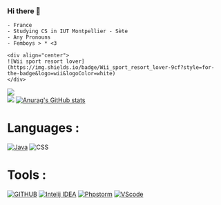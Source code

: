 ### Hi there 👋

    - France
    - Studying CS in IUT Montpellier - Sète
    - Any Pronouns
    - Femboys > * <3
   
    <div align="center">
    ![Wii sport resort lover](https://img.shields.io/badge/Wii_sport_resort_lover-9cf?style=for-the-badge&logo=wii&logoColor=white)
    </div>

  <a href="https://github.com/jstrieb/github-stats">![](https://github.com/Lengthrequired/github-stats/blob/master/generated/overview.svg) <br></a>
  ![](https://github.com/Lengthrequired/github-stats/blob/master/generated/languages.svg)
  [![Anurag's GitHub stats](https://github-readme-stats.vercel.app/api?username=Lengthrequired&count_private=true&show_icons=true&theme=cobalt)](https://github.com/anuraghazra/github-readme-stats)

  # Languages :
<a href="https://openjdk.java.net/">![Java](https://img.shields.io/badge/JAVA-blueviolet?style=for-the-badge&logo=java)</a>
![CSS](https://img.shields.io/badge/CSS-4f3085?style=for-the-badge&logo=CSS3&logoColor=white)

# Tools :
<a href="https://github.com/">![GITHUB](https://img.shields.io/badge/GITHUB-gray&style=for-the-badge&logo=github&logoColor=white)</a>
<a href="https://www.jetbrains.com/idea/">![Intelij IDEA](https://img.shields.io/badge/Intelij-ff0066?style=for-the-badge&logo=IntelliJ-IDEA&logoColor=white)</a>
<a href="https://www.jetbrains.com/phpstorm/">![Phpstorm](https://img.shields.io/badge/PHPStorm-ff69b4?style-for-the-badge&logo=PHPstorm&logoColor=white)</a>
<a href="https://code.visualstudio.com/">![VScode](https://img.shields.io/badge/VScode-0084e0?style=for-the-badge&logo=visualstudiocode&logoColor=white)</a>
